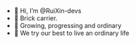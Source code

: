 - 👋 Hi, I’m @RuiXin-devs
- 👀 Brick carrier.
- 🌱 Growing, progressing and ordinary
- 💞️ We try our best to live an ordinary life
